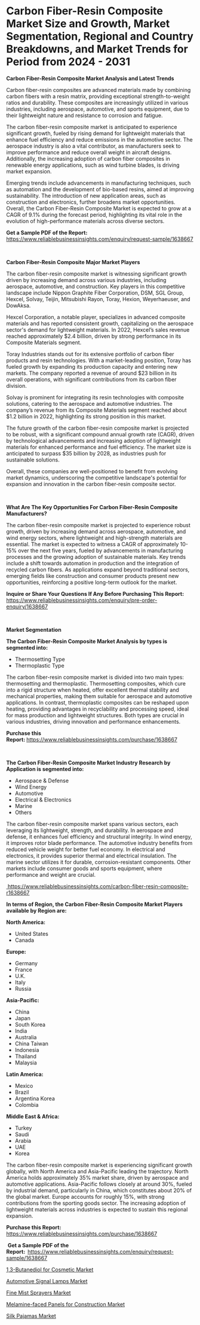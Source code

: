 <p><h1>Carbon Fiber-Resin Composite Market Size and Growth, Market Segmentation, Regional and Country Breakdowns, and Market Trends for Period from 2024 -  2031</h1></p><p><strong>Carbon Fiber-Resin Composite Market Analysis and Latest Trends</strong></p>
<p><p>Carbon fiber-resin composites are advanced materials made by combining carbon fibers with a resin matrix, providing exceptional strength-to-weight ratios and durability. These composites are increasingly utilized in various industries, including aerospace, automotive, and sports equipment, due to their lightweight nature and resistance to corrosion and fatigue.</p><p>The carbon fiber-resin composite market is anticipated to experience significant growth, fueled by rising demand for lightweight materials that enhance fuel efficiency and reduce emissions in the automotive sector. The aerospace industry is also a vital contributor, as manufacturers seek to improve performance and reduce overall weight in aircraft designs. Additionally, the increasing adoption of carbon fiber composites in renewable energy applications, such as wind turbine blades, is driving market expansion.</p><p>Emerging trends include advancements in manufacturing techniques, such as automation and the development of bio-based resins, aimed at improving sustainability. The introduction of new application areas, such as construction and electronics, further broadens market opportunities. Overall, the Carbon Fiber-Resin Composite Market is expected to grow at a CAGR of 9.1% during the forecast period, highlighting its vital role in the evolution of high-performance materials across diverse sectors.</p></p>
<p><strong>Get a Sample PDF of the Report:&nbsp;</strong> <a href="https://www.reliablebusinessinsights.com/enquiry/request-sample/1638667">https://www.reliablebusinessinsights.com/enquiry/request-sample/1638667</a></p>
<p>&nbsp;</p>
<p><strong>Carbon Fiber-Resin Composite Major Market Players</strong></p>
<p><p>The carbon fiber-resin composite market is witnessing significant growth driven by increasing demand across various industries, including aerospace, automotive, and construction. Key players in this competitive landscape include Nippon Graphite Fiber Corporation, DSM, SGL Group, Hexcel, Solvay, Teijin, Mitsubishi Rayon, Toray, Hexion, Weyerhaeuser, and DowAksa.</p><p>Hexcel Corporation, a notable player, specializes in advanced composite materials and has reported consistent growth, capitalizing on the aerospace sector's demand for lightweight materials. In 2022, Hexcel’s sales revenue reached approximately $2.4 billion, driven by strong performance in its Composite Materials segment.</p><p>Toray Industries stands out for its extensive portfolio of carbon fiber products and resin technologies. With a market-leading position, Toray has fueled growth by expanding its production capacity and entering new markets. The company reported a revenue of around $23 billion in its overall operations, with significant contributions from its carbon fiber division.</p><p>Solvay is prominent for integrating its resin technologies with composite solutions, catering to the aerospace and automotive industries. The company’s revenue from its Composite Materials segment reached about $1.2 billion in 2022, highlighting its strong position in this market.</p><p>The future growth of the carbon fiber-resin composite market is projected to be robust, with a significant compound annual growth rate (CAGR), driven by technological advancements and increasing adoption of lightweight materials for enhanced performance and fuel efficiency. The market size is anticipated to surpass $35 billion by 2028, as industries push for sustainable solutions.</p><p>Overall, these companies are well-positioned to benefit from evolving market dynamics, underscoring the competitive landscape's potential for expansion and innovation in the carbon fiber-resin composite sector.</p></p>
<p>&nbsp;</p>
<p><strong>What Are The Key Opportunities For Carbon Fiber-Resin Composite Manufacturers?</strong></p>
<p><p>The carbon fiber-resin composite market is projected to experience robust growth, driven by increasing demand across aerospace, automotive, and wind energy sectors, where lightweight and high-strength materials are essential. The market is expected to witness a CAGR of approximately 10-15% over the next five years, fueled by advancements in manufacturing processes and the growing adoption of sustainable materials. Key trends include a shift towards automation in production and the integration of recycled carbon fibers. As applications expand beyond traditional sectors, emerging fields like construction and consumer products present new opportunities, reinforcing a positive long-term outlook for the market.</p></p>
<p><strong>Inquire or Share Your Questions If Any Before Purchasing This Report:</strong> <a href="https://www.reliablebusinessinsights.com/enquiry/pre-order-enquiry/1638667">https://www.reliablebusinessinsights.com/enquiry/pre-order-enquiry/1638667</a></p>
<p>&nbsp;</p>
<p><strong>Market Segmentation</strong></p>
<p><strong>The Carbon Fiber-Resin Composite Market Analysis by types is segmented into:</strong></p>
<p><ul><li>Thermosetting Type</li><li>Thermoplastic Type</li></ul></p>
<p><p>The carbon fiber-resin composite market is divided into two main types: thermosetting and thermoplastic. Thermosetting composites, which cure into a rigid structure when heated, offer excellent thermal stability and mechanical properties, making them suitable for aerospace and automotive applications. In contrast, thermoplastic composites can be reshaped upon heating, providing advantages in recyclability and processing speed, ideal for mass production and lightweight structures. Both types are crucial in various industries, driving innovation and performance enhancements.</p></p>
<p><strong>Purchase this Report:&nbsp;</strong><a href="https://www.reliablebusinessinsights.com/purchase/1638667">https://www.reliablebusinessinsights.com/purchase/1638667</a></p>
<p>&nbsp;</p>
<p><strong>The Carbon Fiber-Resin Composite Market Industry Research by Application is segmented into:</strong></p>
<p><ul><li>Aerospace & Defense</li><li>Wind Energy</li><li>Automotive</li><li>Electrical & Electronics</li><li>Marine</li><li>Others</li></ul></p>
<p><p>The carbon fiber-resin composite market spans various sectors, each leveraging its lightweight, strength, and durability. In aerospace and defense, it enhances fuel efficiency and structural integrity. In wind energy, it improves rotor blade performance. The automotive industry benefits from reduced vehicle weight for better fuel economy. In electrical and electronics, it provides superior thermal and electrical insulation. The marine sector utilizes it for durable, corrosion-resistant components. Other markets include consumer goods and sports equipment, where performance and weight are crucial.</p></p>
<p><a href="https://www.reliablebusinessinsights.com/carbon-fiber-resin-composite-r1638667">&nbsp;https://www.reliablebusinessinsights.com/carbon-fiber-resin-composite-r1638667</a></p>
<p><strong>In terms of Region, the Carbon Fiber-Resin Composite Market Players available by Region are:</strong></p>
<p>
    <p> <strong> North America: </strong>
        <ul>
            <li>United States</li>
            <li>Canada</li>
        </ul>
        </p> 
    <p> <strong> Europe: </strong>
        <ul>
            <li>Germany</li>
            <li>France</li>
            <li>U.K.</li>
            <li>Italy</li>
            <li>Russia</li>
        </ul>
        </p> 
    <p> <strong> Asia-Pacific: </strong>
        <ul>
            <li>China</li>
            <li>Japan</li>
            <li>South Korea</li>
            <li>India</li>
            <li>Australia</li>
            <li>China Taiwan</li>
            <li>Indonesia</li>
            <li>Thailand</li>
            <li>Malaysia</li>
        </ul>
        </p> 
    <p> <strong> Latin America: </strong>
        <ul>
            <li>Mexico</li>
            <li>Brazil</li>
            <li>Argentina Korea</li>
            <li>Colombia</li>
        </ul>
        </p> 
    <p> <strong> Middle East & Africa: </strong>
        <ul>
            <li>Turkey</li>
            <li>Saudi</li>
            <li>Arabia</li>
            <li>UAE</li>
            <li>Korea</li>
        </ul>
    </p>
    </p>
<p><p>The carbon fiber-resin composite market is experiencing significant growth globally, with North America and Asia-Pacific leading the trajectory. North America holds approximately 35% market share, driven by aerospace and automotive applications. Asia-Pacific follows closely at around 30%, fueled by industrial demand, particularly in China, which constitutes about 20% of the global market. Europe accounts for roughly 15%, with strong contributions from the sporting goods sector. The increasing adoption of lightweight materials across industries is expected to sustain this regional expansion.</p></p>
<p><strong>Purchase this Report: </strong><a href="https://www.reliablebusinessinsights.com/purchase/1638667">https://www.reliablebusinessinsights.com/purchase/1638667</a></p>
<p>&nbsp;<strong>Get a Sample PDF of the Report:&nbsp;&nbsp;</strong><a href="https://www.reliablebusinessinsights.com/enquiry/request-sample/1638667">https://www.reliablebusinessinsights.com/enquiry/request-sample/1638667</a></p>
<p><strong></strong></p>
<p><p><a href="https://github.com/WashimHussain441/Market-Research-Report-List-1/blob/main/13-butanediol-for-cosmetic-market.md">1,3-Butanediol for Cosmetic Market</a></p><p><a href="https://github.com/SanjidaMahmud54/Market-Research-Report-List-1/blob/main/automotive-signal-lamps-market.md">Automotive Signal Lamps Market</a></p><p><a href="https://issuu.com/reportprime-2/docs/fine-mist-sprayers-market-size-2030_5e69e0f65e5e5c">Fine Mist Sprayers Market</a></p><p><a href="https://medium.com/@mamunhossain47/future-trends-in-global-melamine-faced-panels-for-construction-market-market-insights-and-analysis-5e062f7559ec?postPublishedType=repub">Melamine-faced Panels for Construction Market</a></p><p><a href="https://issuu.com/reportprime-2/docs/silk-pajamas-market-size-2030.pptx_e303b82191faff">Silk Pajamas Market</a></p></p>